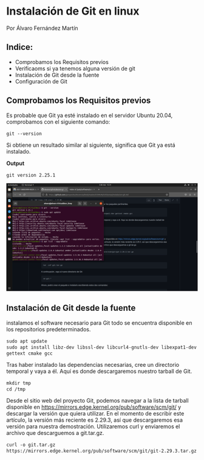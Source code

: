 # Instalación de Git en linux
Por Álvaro Fernández Martín

## Indice:
- Comprobamos los Requisitos previos
- Verificaoms si ya tenemos alguna versión de git
- Instalación de Git desde la fuente
- Configuración de Git


## Comprobamos los Requisitos previos
Es probable que Git ya esté instalado en el servidor Ubuntu 20.04, comprobamos con el siguiente comando:


```
git --version
```
 
Si obtiene un resultado similar al siguiente, significa que Git ya está instalado.

__Output__

```
git version 2.25.1
```
![](https://github.com/Alvaro-2002/Instalaci-n-de-Git-en-linux/blob/main/Imagenes/Captura%20de%20pantalla%20de%202021-11-03%2015-31-17.png)



## Instalación de Git desde la fuente
instalamos el software necesario para Git todo se encuentra disponible en los repositorios predeterminados.

```
sudo apt update
sudo apt install libz-dev libssl-dev libcurl4-gnutls-dev libexpat1-dev gettext cmake gcc
``` 

Tras haber instalado las dependencias necesarias, cree un directorio temporal y vaya a él. Aquí es donde descargaremos nuestro tarball de Git.

```
mkdir tmp
cd /tmp
``` 

Desde el sitio web del proyecto Git, podemos navegar a la lista de tarball disponible en https://mirrors.edge.kernel.org/pub/software/scm/git/ y descargar la versión que quiera utilizar. En el momento de escribir este artículo, la versión más reciente es 2.29.3, así que descargaremos esa versión para nuestra demostración. Utilizaremos curl y enviaremos el archivo que descarguemos a git.tar.gz.

```
curl -o git.tar.gz https://mirrors.edge.kernel.org/pub/software/scm/git/git-2.29.3.tar.gz
``` 
